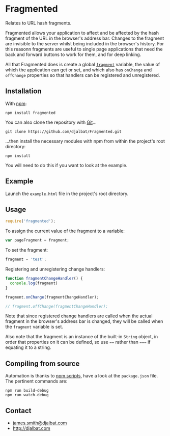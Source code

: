 # Fragmented

Relates to URL hash fragments.

Fragmented allows your application to affect and be affected by the hash fragment of the URL in the browser's address bar. Changes to the fragment are invisible to the server whilst being included in the browser's history. For this reasonn fragments are useful to single page applications that need the back and forward buttons to work for them, and for deep linking.

All that Fragmented does is create a global [`fragment`](https://github.com/djalbat/Fragmented/blob/master/es6/fragmented.js) variable, the value of which the application can get or set, and which also has `onChange` and `offChange` properties so that handlers can be registered and unregistered.

## Installation

With [npm](https://www.npmjs.com/):

    npm install fragmented

You can also clone the repository with [Git](https://git-scm.com/)...

    git clone https://github.com/djalbat/Fragmented.git

...then install the necessary modules with npm from within the project's root directory:

    npm install

You will need to do this if you want to look at the example.

## Example

Launch the `example.html` file in the project's root directory.

## Usage

```js
require('fragmented');
```

To assign the current value of the fragment to a variable:

```js
var pageFragment = fragment;
```

To set the fragment:

```js
fragment = 'test';
```

Registering and unregistering change handlers:

```js
function fragmentChangeHandler() {
  console.log(fragment)
}

fragment.onChange(fragmentChangeHandler);

// fragment.offChange(fragmentChangeHandler);
```

Note that since registered change handlers are called when the actual fragment in the browser's address bar is changed, they will be called when the `fragment` variable is set.

Also note that the fragment is an instance of the built-in `String` object, in order that properties on it can be defined, so use `==` rather than `===` if equating it to a string.

## Compiling from source

Automation is thanks to [npm scripts](https://docs.npmjs.com/misc/scripts), have a look at the `package.json` file. The pertinent commands are:

    npm run build-debug
    npm run watch-debug

## Contact

- james.smith@djalbat.com
- http://djalbat.com
